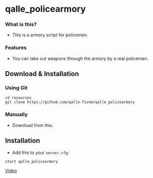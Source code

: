 # qalle_policearmory

### What is this?

* This is a armory script for policemen.

### Features
- You can take out weapons through the armory by a real policeman.

## Download & Installation

### Using Git
```
cd resources
git clone https://github.com/qalle-fivem/qalle_policearmory
```

### Manually
- Download from this.

## Installation
- Add this to your `server.cfg`:

```
start qalle_policearmory
```
[Video](https://streamable.com/g31y4)